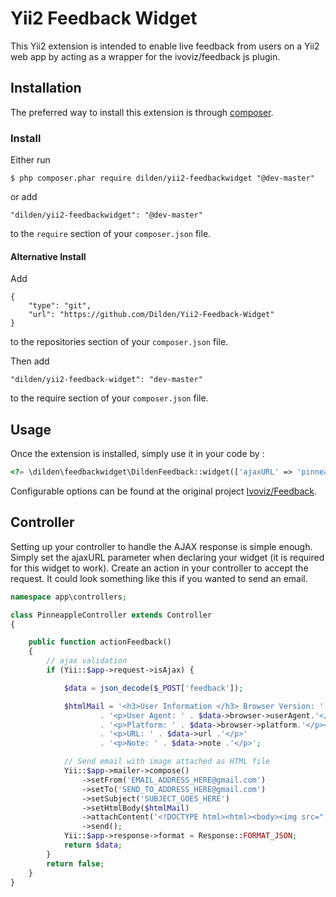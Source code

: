 Yii2 Feedback Widget
====================
This Yii2 extension is intended to enable live feedback from users on a Yii2 web app by acting as a wrapper for the ivoviz/feedback js plugin.

## Installation

The preferred way to install this extension is through [composer](http://getcomposer.org/download/).

### Install

Either run

```
$ php composer.phar require dilden/yii2-feedbackwidget "@dev-master"
```

or add

```
"dilden/yii2-feedbackwidget": "@dev-master"
```

to the ```require``` section of your `composer.json` file.

#### Alternative Install

Add

```
{
    "type": "git",
    "url": "https://github.com/Dilden/Yii2-Feedback-Widget"
}
```

to the repositories section of your `composer.json` file.

Then add

```
"dilden/yii2-feedback-widget": "dev-master"
```

to the require section of your `composer.json` file.


Usage
-----

Once the extension is installed, simply use it in your code by  :

```php
<?= \dilden\feedbackwidget\DildenFeedback::widget(['ajaxURL' => 'pinneapple/feedback', 'highlightElement' => 0,]); ?>
 ```

Configurable options can be found at the original project [Ivoviz/Feedback](https://github.com/ivoviz/feedback).

Controller
----------

Setting up your controller to handle the AJAX response is simple enough. Simply set the ajaxURL parameter when declaring your widget (it is required for this widget to work). Create an action in your controller to accept the request. It could look something like this if you wanted to send an email.

```php
namespace app\controllers;

class PinneappleController extends Controller
{

    public function actionFeedback()
    {
        // ajax validation
        if (Yii::$app->request->isAjax) {

            $data = json_decode($_POST['feedback']);

            $htmlMail = '<h3>User Information </h3> Browser Version: ' . $data->browser->appVersion 
                    . '<p>User Agent: ' . $data->browser->userAgent.'</p>'
                    . '<p>Platform: ' . $data->browser->platform.'</p><hr>'
                    . '<p>URL: ' . $data->url .'</p>'
                    . '<p>Note: ' . $data->note .'</p>';

            // Send email with image attached as HTML file
            Yii::$app->mailer->compose()
                ->setFrom('EMAIL_ADDRESS_HERE@gmail.com')
                ->setTo('SEND_TO_ADDRESS_HERE@gmail.com')
                ->setSubject('SUBJECT_GOES_HERE')
                ->setHtmlBody($htmlMail)
                ->attachContent('<!DOCTYPE html><html><body><img src="' . $data->img .'" /></body></html>', ['fileName' => 'screengrab.html', 'contentType' => 'text/html'])
                ->send();
            Yii::$app->response->format = Response::FORMAT_JSON;
            return $data;
        }
        return false;
    }
}

```
